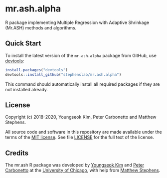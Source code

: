 # mr.ash.alpha

R package implementing Multiple Regression with Adaptive Shrinkage
(Mr.ASH) methods and algorithms.

## Quick Start

To install the latest version of the `mr.ash.alpha` package
from GitHub, use [devtools][devtools]:

```R
install.packages("devtools")
devtools::install_github("stephenslab/mr.ash.alpha")
```

This command should automatically install all required packages if
they are not installed already.

## License

Copyright (c) 2018-2020, Youngseok Kim, Peter Carbonetto and Matthew
Stephens.

All source code and software in this repository are made available
under the terms of the [MIT license][mit-license]. See
file [LICENSE](LICENSE) for the full text of the license.

## Credits

The mr.ash R package was developed by [Youngseok Kim][youngseok] and
[Peter Carbonetto][peter] at the [University of Chicago][uchicago],
with help from [Matthew Stephens][matthew].

[mit-license]: https://opensource.org/licenses/mit-license.html
[devtools]: https://github.com/r-lib/devtools
[uchicago]: https://www.uchicago.edu
[youngseok]: https://github.com/youngseok-kim
[peter]: https://pcarbo.github.io
[matthew]: http://stephenslab.uchicago.edu
